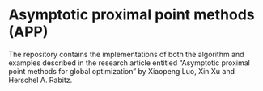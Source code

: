 # Asymptotic proximal point methods (APP)
The repository contains the implementations of both the algorithm and examples described in the research article entitled 
“Asymptotic proximal point methods for global optimization”
by Xiaopeng Luo, Xin Xu and Herschel A. Rabitz. 
